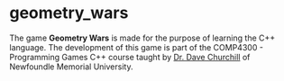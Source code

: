 # geometry_wars
The game **Geometry Wars** is made for the purpose of learning the C++ language. 
The development of this game is part of the COMP4300 - Programming Games C++ course taught by [Dr. Dave Churchill](https://www.youtube.com/c/DaveChurchill) of Newfoundle Memorial University.
